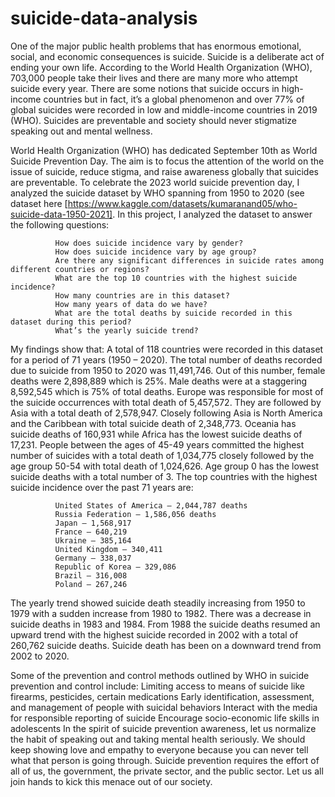 # suicide-data-analysis

One of the major public health problems that has enormous emotional, social, and economic consequences is suicide. Suicide is a deliberate act of ending your own life. According to the World Health Organization (WHO), 703,000 people take their lives and there are many more who attempt suicide every year.
There are some notions that suicide occurs in high-income countries but in fact, it’s a global phenomenon and over 77% of global suicides were recorded in low and middle-income countries in 2019 (WHO). Suicides are preventable and society should never stigmatize speaking out and mental wellness.

World Health Organization (WHO) has dedicated September 10th as World Suicide Prevention Day. The aim is to focus the attention of the world on the issue of suicide, reduce stigma, and raise awareness globally that suicides are preventable. To celebrate the 2023 world suicide prevention day, I analyzed the suicide dataset by WHO spanning from 1950 to 2020 (see dataset here [https://www.kaggle.com/datasets/kumaranand05/who-suicide-data-1950-2021].
In this project, I analyzed the dataset to answer the following questions:
              
              How does suicide incidence vary by gender?
              How does suicide incidence vary by age group?
              Are there any significant differences in suicide rates among different countries or regions?
              What are the top 10 countries with the highest suicide incidence?
              How many countries are in this dataset?
              How many years of data do we have?
              What are the total deaths by suicide recorded in this dataset during this period?
              What’s the yearly suicide trend?

My findings show that:
A total of 118 countries were recorded in this dataset for a period of 71 years (1950 – 2020). The total number of deaths recorded due to suicide from 1950 to 2020 was 11,491,746. Out of this number, female deaths were 2,898,889 which is 25%. Male deaths were at a staggering 8,592,545 which is 75% of total deaths.
Europe was responsible for most of the suicide occurrences with total death of 5,457,572. They are followed by Asia with a total death of 2,578,947. Closely following Asia is North America and the Caribbean with total suicide death of 2,348,773. Oceania has suicide deaths of 160,931 while Africa has the lowest suicide deaths of 17,231.
People between the ages of 45-49 years committed the highest number of suicides with a total death of 1,034,775 closely followed by the age group 50-54 with total death of 1,024,626. Age group 0 has the lowest suicide deaths with a total number of 3.
The top countries with the highest suicide incidence over the past 71 years are:
              
              United States of America – 2,044,787 deaths
              Russia Federation – 1,586,056 deaths
              Japan – 1,568,917
              France – 640,219
              Ukraine – 385,164
              United Kingdom – 340,411
              Germany – 338,037
              Republic of Korea – 329,086
              Brazil – 316,008
              Poland – 267,246
              
The yearly trend showed suicide death steadily increasing from 1950 to 1979 with a sudden increase from 1980 to 1982. There was a decrease in suicide deaths in 1983 and 1984. From 1988 the suicide deaths resumed an upward trend with the highest suicide recorded in 2002 with a total of 260,762 suicide deaths. Suicide death has been on a downward trend from 2002 to 2020.

Some of the prevention and control methods outlined by WHO in suicide prevention and control include:
              Limiting access to means of suicide like firearms, pesticides, certain medications
              Early identification, assessment, and management of people with suicidal behaviors
              Interact with the media for responsible reporting of suicide
              Encourage socio-economic life skills in adolescents
In the spirit of suicide prevention awareness, let us normalize the habit of speaking out and taking mental health seriously. We should keep showing love and empathy to everyone because you can never tell what that person is going through. Suicide prevention requires the effort of all of us, the government, the private sector, and the public sector. Let us all join hands to kick this menace out of our society.
